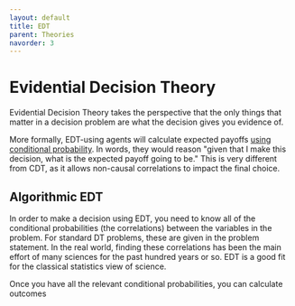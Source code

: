```yaml
---
layout: default
title: EDT
parent: Theories
navorder: 3
---
```


# Evidential Decision Theory

Evidential Decision Theory takes the perspective that the only things that matter in a decision problem are what the decision gives you evidence of. 

More formally, EDT-using agents will calculate expected payoffs [using conditional probability](https://en.wikipedia.org/wiki/Evidential_decision_theory). In words, they would reason "given that I make this decision, what is the expected payoff going to be." This is very different from CDT, as it allows non-causal correlations to impact the final choice.

## Algorithmic EDT

In order to make a decision using EDT, you need to know all of the conditional probabilities (the correlations) between the variables in the problem. For standard DT problems, these are given in the problem statement. In the real world, finding these correlations has been the main effort of many sciences for the past hundred years or so. EDT is a good fit for the classical statistics view of science.

Once you have all the relevant conditional probabilities, you can calculate outcomes 